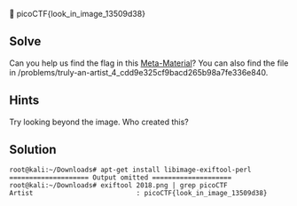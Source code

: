 :checkered_flag: picoCTF{look_in_image_13509d38}

## Solve
Can you help us find the flag in this [Meta-Material](https://2018shell.picoctf.com/static/9b8863e30054675ce78328df28c601db/2018.png)? You can also find the file in /problems/truly-an-artist_4_cdd9e325cf9bacd265b98a7fe336e840.

## Hints
Try looking beyond the image. Who created this?

## Solution
```
root@kali:~/Downloads# apt-get install libimage-exiftool-perl
==================== Output omitted ====================
root@kali:~/Downloads# exiftool 2018.png | grep picoCTF
Artist                          : picoCTF{look_in_image_13509d38}
```
